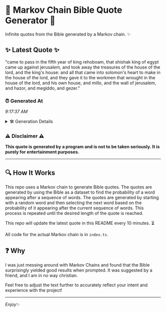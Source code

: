 # 📖 Markov Chain Bible Quote Generator 📖

Infinite quotes from the Bible generated by a Markov chain. ✨

## ✨ Latest Quote ✨
"came to pass in the fifth year of king rehoboam, that shishak king of egypt came up against jerusalem, and took away the treasures of the house of the lord, and the king's house: and all that came into solomon's heart to make in the house of the lord, and they gave it to the workmen that wrought in the house of the lord, and his own house, and millo, and the wall of jerusalem, and hazor, and megiddo, and gezer."

### ⏰ Generated At
*9:17:37 AM*

<details>
    <summary>🛠️ Generation Details</summary>
    <p>
        <strong>🌱 Seed:</strong> came<br>
        <strong>🔄 Iterations:</strong> 80<br>
        <strong>📜 Context History:</strong><br>[ came ]: to<br>[ came, to ]: pass<br>[ came, to, pass ]: in<br>[ came, to, pass, in ]: the<br>[ came, to, pass, in, the ]: fifth<br>[ came, to, pass, in, the, fifth ]: year<br>[ to, pass, in, the, fifth, year ]: of<br>[ pass, in, the, fifth, year, of ]: king<br>[ in, the, fifth, year, of, king ]: rehoboam,<br>[ the, fifth, year, of, king, rehoboam, ]: that<br>[ fifth, year, of, king, rehoboam,, that ]: shishak<br>[ year, of, king, rehoboam,, that, shishak ]: king<br>[ of, king, rehoboam,, that, shishak, king ]: of<br>[ king, rehoboam,, that, shishak, king, of ]: egypt<br>[ rehoboam,, that, shishak, king, of, egypt ]: came<br>[ that, shishak, king, of, egypt, came ]: up<br>[ shishak, king, of, egypt, came, up ]: against<br>[ king, of, egypt, came, up, against ]: jerusalem,<br>[ of, egypt, came, up, against, jerusalem, ]: and<br>[ egypt, came, up, against, jerusalem,, and ]: took<br>[ came, up, against, jerusalem,, and, took ]: away<br>[ up, against, jerusalem,, and, took, away ]: the<br>[ against, jerusalem,, and, took, away, the ]: treasures<br>[ jerusalem,, and, took, away, the, treasures ]: of<br>[ and, took, away, the, treasures, of ]: the<br>[ took, away, the, treasures, of, the ]: house<br>[ away, the, treasures, of, the, house ]: of<br>[ the, treasures, of, the, house, of ]: the<br>[ treasures, of, the, house, of, the ]: lord,<br>[ of, the, house, of, the, lord, ]: and<br>[ the, house, of, the, lord,, and ]: the<br>[ house, of, the, lord,, and, the ]: king's<br>[ of, the, lord,, and, the, king's ]: house:<br>[ the, lord,, and, the, king's, house: ]: and<br>[ lord,, and, the, king's, house:, and ]: all<br>[ and, the, king's, house:, and, all ]: that<br>[ the, king's, house:, and, all, that ]: came<br>[ king's, house:, and, all, that, came ]: into<br>[ house:, and, all, that, came, into ]: solomon's<br>[ and, all, that, came, into, solomon's ]: heart<br>[ all, that, came, into, solomon's, heart ]: to<br>[ that, came, into, solomon's, heart, to ]: make<br>[ came, into, solomon's, heart, to, make ]: in<br>[ into, solomon's, heart, to, make, in ]: the<br>[ solomon's, heart, to, make, in, the ]: house<br>[ heart, to, make, in, the, house ]: of<br>[ to, make, in, the, house, of ]: the<br>[ make, in, the, house, of, the ]: lord,<br>[ in, the, house, of, the, lord, ]: and<br>[ the, house, of, the, lord,, and ]: they<br>[ house, of, the, lord,, and, they ]: gave<br>[ of, the, lord,, and, they, gave ]: it<br>[ the, lord,, and, they, gave, it ]: to<br>[ lord,, and, they, gave, it, to ]: the<br>[ and, they, gave, it, to, the ]: workmen<br>[ they, gave, it, to, the, workmen ]: that<br>[ gave, it, to, the, workmen, that ]: wrought<br>[ it, to, the, workmen, that, wrought ]: in<br>[ to, the, workmen, that, wrought, in ]: the<br>[ the, workmen, that, wrought, in, the ]: house<br>[ workmen, that, wrought, in, the, house ]: of<br>[ that, wrought, in, the, house, of ]: the<br>[ wrought, in, the, house, of, the ]: lord,<br>[ in, the, house, of, the, lord, ]: and<br>[ the, house, of, the, lord,, and ]: his<br>[ house, of, the, lord,, and, his ]: own<br>[ of, the, lord,, and, his, own ]: house,<br>[ the, lord,, and, his, own, house, ]: and<br>[ lord,, and, his, own, house,, and ]: millo,<br>[ and, his, own, house,, and, millo, ]: and<br>[ his, own, house,, and, millo,, and ]: the<br>[ own, house,, and, millo,, and, the ]: wall<br>[ house,, and, millo,, and, the, wall ]: of<br>[ and, millo,, and, the, wall, of ]: jerusalem,<br>[ millo,, and, the, wall, of, jerusalem, ]: and<br>[ and, the, wall, of, jerusalem,, and ]: hazor,<br>[ the, wall, of, jerusalem,, and, hazor, ]: and<br>[ wall, of, jerusalem,, and, hazor,, and ]: megiddo,<br>[ of, jerusalem,, and, hazor,, and, megiddo, ]: and<br>[ jerusalem,, and, hazor,, and, megiddo,, and ]: gezer.<br>
    </p>
</details>

### ⚠️ Disclaimer ⚠️
**This quote is generated by a program and is not to be taken seriously. It is purely for entertainment purposes.**

---

## 🔍 How It Works

This repo uses a Markov chain to generate Bible quotes. The quotes are generated by using the Bible as a dataset to find the probability of a word appearing after a sequence of words. The quotes are generated by starting with a random word and then selecting the next word based on the probability of it appearing after the current sequence of words. This process is repeated until the desired length of the quote is reached.

This repo will update the latest quote in this README every 10 minutes. ⏳

All code for the actual Markov chain is in `index.ts`.

## ❓ Why

I was just messing around with Markov Chains and found that the Bible surprisingly yielded good results when prompted. 
It was suggested by a friend, and I am in no way christian.

Feel free to adjust the text further to accurately reflect your intent and experience with the project!

---

*Enjoy*✨
